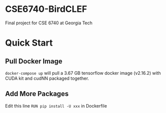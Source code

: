 # CSE6740-BirdCLEF
Final project for CSE 6740 at Georgia Tech

# Quick Start
##  Pull Docker Image
`docker-compose up` will pull a 3.67 GB tensorflow docker image (v2.16.2) with CUDA kit and cudNN packaged together.
## Add More Packages
Edit this line `RUN pip install -U xxx` in Dockerfile
